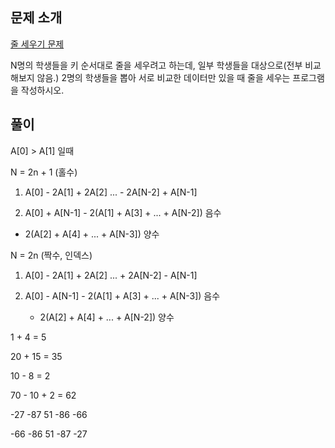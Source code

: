 ## 문제 소개

[줄 세우기 문제](https://www.acmicpc.net/problem/2252)

N명의 학생들을 키 순서대로 줄을 세우려고 하는데, 일부 학생들을 대상으로(전부 비교해보지 않음.) 2명의 학생들을 뽑아 서로 비교한 데이터만 있을 때 줄을 세우는 프로그램을 작성하시오.

## 풀이

A[0] > A[1] 일때

N = 2n + 1 (홀수)
1. A[0] - 2A[1] + 2A[2] ... - 2A[N-2] + A[N-1]

2. A[0] + A[N-1] - 2(A[1] + A[3] + ... + A[N-2])
                    음수
  + 2(A[2] + A[4] + ... + A[N-3])
        양수

N = 2n (짝수, 인덱스)
1. A[0] - 2A[1] + 2A[2] ... + 2A[N-2] - A[N-1]

2. A[0] - A[N-1] - 2(A[1] + A[3] + ... + A[N-3])
                     음수
   + 2(A[2] + A[4] + ... + A[N-2])
         양수

1 + 4 = 5

20 + 15 = 35

10 - 8 = 2

70 - 10 + 2 = 62



-27 -87 51 -86 -66

-66 -86 51 -87 -27
